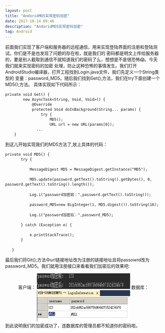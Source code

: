 ```yaml
---
layout: post
title: "AndoridMD5实现密码加密"
date: 2017-10-14 09:46
description: "AndoridMD5实现密码加密"
tag: Android
---
```


前面我们实现了客户端和服务器的远程通信，用来实现登陆界面的注册和登陆测试。你们是不是也发现了问题的存在啦，就是我们的
密码都是明文上传给服务器的，要是别人截取到通信不就知道我们的密码了么，想想是不是很恐怖😱。今天我们就来实现密码的加密
处理，防止这种恐怖的事情发生。我们打开AndroidStudio编译器，打开工程找到Login.java文件，我们先定义一个String类型的
变量：password_MD5。随后我们找到Get();方法，我们在try下面创建一个MD5();方法。
具体实现如下代码所示：
```
private void Get() {
        new AsyncTask<String, Void, Void>() {
            @Override
            protected Void doInBackground(String... params) {
                try {
                    MD5();
                    URL url = new URL(params[0]);
              ...
    }
```
到这儿开始实现我们的MD5方法了,放上具体的代码：
```
private void MD5() {
       try {

           MessageDigest MD5 = MessageDigest.getInstance("MD5");

           MD5.update(password.getText().toString().getBytes(), 0, password.getText().toString().length());

           Log.i("password加密前：",password.getText().toString());

           password_MD5=new BigInteger(1, MD5.digest()).toString(16);

           Log.i("password加密后：",password_MD5);

       } catch (Exception e) {

           e.printStackTrace();
       }

   }
```
最后我们将Git();方法中url链接地址改为注册的链接地址且将passowrd改为password_MD5。我们就用注册接口来看看我们加密后的效果吧:
<div align="center">
客户端：
	<img src="/images/image/passwordMD5.png" height="50" width="300" />
数据库：
  <img src="/images/image/passwordMD5_sql.png" height="100" width="300" />
</div>
到此说明我们的加密成功了，连数据库的管理员都不知道你的密码啦。
